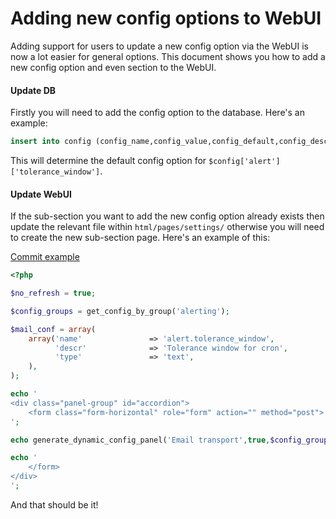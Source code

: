 # Adding new config options to WebUI

Adding support for users to update a new config option via the WebUI is now a lot easier for general options. This
document shows you how to add a new config option and even section to the WebUI.

#### Update DB

Firstly you will need to add the config option to the database. Here's an example:

```sql
insert into config (config_name,config_value,config_default,config_descr,config_group,config_group_order,config_sub_group,config_sub_group_order,config_hidden,config_disabled) values ('alert.tolerance_window','','','Tolerance window in seconds','alerting',0,'general',0,'0','0');
```

This will determine the default config option for `$config['alert']['tolerance_window']`.

#### Update WebUI

If the sub-section you want to add the new config option already exists then update the relevant file within
`html/pages/settings/` otherwise you will need to create the new sub-section page. Here's an example of this:

[Commit example](https://github.com/librenms/librenms/commit/c5998f9ee27acdac0c0f7d3092fc830c51ff684c)

```php
<?php

$no_refresh = true;

$config_groups = get_config_by_group('alerting');

$mail_conf = array(
    array('name'               => 'alert.tolerance_window',
          'descr'              => 'Tolerance window for cron',
          'type'               => 'text',
    ),
);

echo '
<div class="panel-group" id="accordion">
    <form class="form-horizontal" role="form" action="" method="post">
';

echo generate_dynamic_config_panel('Email transport',true,$config_groups,$mail_conf,'mail');

echo '
    </form>
</div>
';
```

And that should be it!
